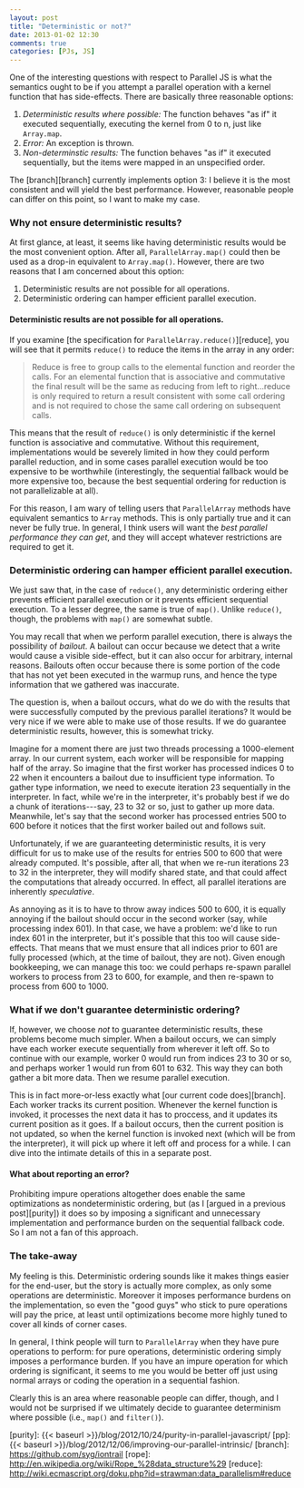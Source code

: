 ```yaml
---
layout: post
title: "Deterministic or not?"
date: 2013-01-02 12:30
comments: true
categories: [PJs, JS]
---
```


One of the interesting questions with respect to Parallel JS is what
the semantics ought to be if you attempt a parallel operation with a
kernel function that has side-effects.  There are basically three
reasonable options:

1. *Deterministic results where possible:* The function behaves "as
   if" it executed sequentially, executing the kernel from 0 to n,
   just like `Array.map`.
2. *Error:* An exception is thrown.
3. *Non-determinstic results:* The function behaves "as if" it
   executed sequentially, but the items were mapped in an unspecified
   order.

The [branch][branch] currently implements option 3: I believe it is
the most consistent and will yield the best performance.  However,
reasonable people can differ on this point, so I want to make my case.

<!-- more -->   

### Why not ensure deterministic results?

At first glance, at least, it seems like having deterministic results
would be the most convenient option.  After all, `ParallelArray.map()`
could then be used as a drop-in equivalent to `Array.map()`.  However,
there are two reasons that I am concerned about this option:

1. Deterministic results are not possible for all operations.
2. Deterministic ordering can hamper efficient parallel execution.

#### Deterministic results are not possible for all operations.

If you examine [the specification for `ParallelArray.reduce()`][reduce],
you will see that it permits `reduce()` to reduce the items in the array
in any order:

<blockquote>
Reduce is free to group calls to the elemental function and reorder
the calls. For an elemental function that is associative and
commutative the final result will be the same as reducing from left to
right...reduce is only required to return a result consistent with
some call ordering and is not required to chose the same call ordering
on subsequent calls.
</blockquote>

This means that the result of `reduce()` is only deterministic if the
kernel function is associative and commutative.  Without this
requirement, implementations would be severely limited in how they
could perform parallel reduction, and in some cases parallel execution
would be too expensive to be worthwhile (interestingly, the sequential
fallback would be more expensive too, because the best sequential
ordering for reduction is not parallelizable at all).

For this reason, I am wary of telling users that `ParallelArray`
methods have equivalent semantics to `Array` methods.  This is only
partially true and it can never be fully true.  In general, I think
users will want the *best parallel performance they can get*, and they
will accept whatever restrictions are required to get it.

### Deterministic ordering can hamper efficient parallel execution.

We just saw that, in the case of `reduce()`, any deterministic
ordering either prevents efficient parallel execution or it prevents
efficient sequential execution.  To a lesser degree, the same is true
of `map()`.  Unlike `reduce()`, though, the problems with `map()` are
somewhat subtle.

You may recall that when we perform parallel execution, there is
always the possibility of *bailout*.  A bailout can occur because we
detect that a write would cause a visible side-effect, but it can also
occur for arbitrary, internal reasons.  Bailouts often occur because
there is some portion of the code that has not yet been executed in
the warmup runs, and hence the type information that we gathered was
inaccurate.

The question is, when a bailout occurs, what do we do with the results
that were successfully computed by the previous parallel iterations?
It would be very nice if we were able to make use of those results.
If we do guarantee deterministic results, however, this is somewhat
tricky.

Imagine for a moment there are just two threads processing a
1000-element array.  In our current system, each worker will be
responsible for mapping half of the array.  So imagine that the first
worker has processed indices 0 to 22 when it encounters a bailout due
to insufficient type information.  To gather type information, we need
to execute iteration 23 sequentially in the interpreter.  In fact,
while we're in the interpreter, it's probably best if we do a chunk of
iterations---say, 23 to 32 or so, just to gather up more
data. Meanwhile, let's say that the second worker has processed
entries 500 to 600 before it notices that the first worker bailed out
and follows suit.

Unfortunately, if we are guaranteeting deterministic results, it is
very difficult for us to make use of the results for entries 500 to
600 that were already computed.  It's possible, after all, that when
we re-run iterations 23 to 32 in the interpreter, they will modify
shared state, and that could affect the computations that already
occurred. In effect, all parallel iterations are inherently
*speculative*.

As annoying as it is to have to throw away indices 500 to 600, it is
equally annoying if the bailout should occur in the second worker
(say, while processing index 601).  In that case, we have a problem:
we'd like to run index 601 in the interpreter, but it's possible that
this too will cause side-effects.  That means that we must ensure that
all indices prior to 601 are fully processed (which, at the time of
bailout, they are not).  Given enough bookkeeping, we can manage this
too: we could perhaps re-spawn parallel workers to process from 23 to
600, for example, and then re-spawn to process from 600 to 1000.

### What if we don't guarantee deterministic ordering?

If, however, we choose *not* to guarantee deterministic results, these
problems become much simpler.  When a bailout occurs, we can simply
have each worker execute sequentially from wherever it left off.  So
to continue with our example, worker 0 would run from indices 23 to 30
or so, and perhaps worker 1 would run from 601 to 632.  This way they
can both gather a bit more data.  Then we resume parallel execution.

This is in fact more-or-less exactly what
[our current code does][branch].  Each worker tracks its current
position.  Whenever the kernel function is invoked, it processes the
next data it has to proccess, and it updates its current position as
it goes.  If a bailout occurs, then the current position is not
updated, so when the kernel function is invoked next (which will be
from the interpreter), it will pick up where it left off and process
for a while.  I can dive into the intimate details of this in a
separate post.

#### What about reporting an error?

Prohibiting impure operations altogether does enable the same
optimizations as nondeterministic ordering, but (as I
[argued in a previous post][purity]) it does so by imposing a
significant and unnecessary implementation and performance burden on
the sequential fallback code.  So I am not a fan of this approach.

### The take-away

My feeling is this.  Deterministic ordering sounds like it makes
things easier for the end-user, but the story is actually more
complex, as only some operations are deterministic.  Moreover it
imposes performance burdens on the implementation, so even the "good
guys" who stick to pure operations will pay the price, at least until
optimizations become more highly tuned to cover all kinds of corner
cases.

In general, I think people will turn to `ParallelArray` when they have
pure operations to perform: for pure operations, deterministic
ordering simply imposes a performance burden. If you have an impure
operation for which ordering is significant, it seems to me you would
be better off just using normal arrays or coding the operation in a
sequential fashion.

Clearly this is an area where reasonable people can differ, though,
and I would not be surprised if we ultimately decide to guarantee
determinism where possible (i.e., `map()` and `filter()`).

[purity]: {{< baseurl >}}/blog/2012/10/24/purity-in-parallel-javascript/
[pp]: {{< baseurl >}}/blog/2012/12/06/improving-our-parallel-intrinsic/
[branch]: https://github.com/syg/iontrail
[rope]: http://en.wikipedia.org/wiki/Rope_%28data_structure%29
[reduce]: http://wiki.ecmascript.org/doku.php?id=strawman:data_parallelism#reduce
